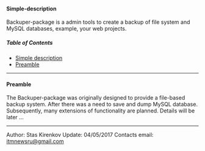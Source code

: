#### <a name="simple-description"></a> Simple-description
Backuper-package is a admin tools to create a backup of file system and MySQL databases, example, your web projects.

##### Table of Contents
* [Simple description](#simple-description)
* [Preamble](#preamble)

---
#### <a name="preamble"></a> Preamble
The Backuper-package was originally designed to provide a file-based backup system. After there was a need to save and dump MySQL database.
Subsequently, many extensions of functionality are planned.
Details will be later ...

---
Author: Stas Kirenkov
Update: 04/05/2017
Contacts email: itmnewsru@gmail.com
